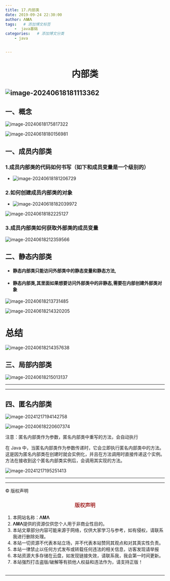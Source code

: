 ```yaml
---
title: 17.内部类
date: 2019-09-24 22:30:00
author: 𝚲𝚳𝚲
tags:   # 添加博文标签
	-  java基础
categories:   # 添加博文分类
	- java


---
```


<h1><center>内部类</h1>

## ![image-20240618181113362](https://raw.githubusercontent.com/protonlml/blogimages/master/imgs/202406181811863.png)

## 一、概念 

![image-20240618175817322](https://raw.githubusercontent.com/protonlml/blogimages/master/imgs/202406181758494.png)

![image-20240618180156981](https://raw.githubusercontent.com/protonlml/blogimages/master/imgs/202406181801896.png)



## 一、成员内部类

### 1.成员内部类的代码如何书写（如下和成员变量是一个级别的）

- ![image-20240618181206729](https://raw.githubusercontent.com/protonlml/blogimages/master/imgs/202406181812695.png)

### 2.如何创建成员内部类的对象

- ![image-20240618182039972](https://raw.githubusercontent.com/protonlml/blogimages/master/imgs/202406181820923.png)

![image-20240618182225127](https://raw.githubusercontent.com/protonlml/blogimages/master/imgs/202406181822229.png)

### 3.成员内部类如何获取外部类的成员变量

![image-20240618212359566](https://raw.githubusercontent.com/protonlml/blogimages/master/imgs/202406182124621.png)

## 二、静态内部类

- #### 静态内部类只能访问外部类中的静态变量和静态方法,

- #### 静态内部类,其里面如果想要访问外部类中的非静态,需要在内部创建外部类对象

![image-20240618213731485](https://raw.githubusercontent.com/protonlml/blogimages/master/imgs/202406182137696.png)

![image-20240618214320205](https://raw.githubusercontent.com/protonlml/blogimages/master/imgs/202406182143148.png)

# 总结

![image-20240618214357638](https://raw.githubusercontent.com/protonlml/blogimages/master/imgs/202406182143234.png)



## 三、局部内部类

![image-20240618215013137](https://raw.githubusercontent.com/protonlml/blogimages/master/imgs/202406182150138.png)



---





---



## 四、匿名内部类

![image-20241217194142758](https://raw.githubusercontent.com/protonlml/blogimages/master/imgs/202412171941603.png)

![image-20240618220607374](https://raw.githubusercontent.com/protonlml/blogimages/master/imgs/202406182206405.png)

注意：匿名内部类作为参数，匿名内部类中重写的方法，会自动执行

在 Java 中，当匿名内部类作为参数传递时，它会立即执行匿名内部类中的方法。这是因为匿名内部类在创建时就会实例化，并且在方法调用时直接传递这个实例。方法在接收到这个匿名内部类实例后，会调用其实现的方法。

![image-20241217195251413](https://raw.githubusercontent.com/protonlml/blogimages/master/imgs/202412171952491.png)

---


----

© 版权声明

<escape>

<div>
    <h3 align="center"  style="color: brown;" >版权声明</h3>
    <table>
   		<tr>
    		<ol>
				<li>本网站名称：𝚲𝚳𝚲</li>
				<li>𝚲𝚳𝚲提供的资源仅供您个人用于非商业性目的。</li>
				<li>本站文章部分内容可能来源于网络，仅供大家学习与参考，如有侵权，请联系我进行删除处理。</li>
				<li>本站一切资源不代表本站立场，并不代表本站赞同其观点和对其真实性负责。</li>
        		<li>本站一律禁止以任何方式发布或转载任何违法的相关信息，访客发现请举报</li> 
        		<li>本站资源大多存储在云盘，如发现链接失效，请联系我，我会第一时间更新。</li>
        		<li>本站强烈打击盗版/破解等有损他人权益和违法作为，请支持正版！</li>  
			</ol>
		</tr>
	</table>
</div>





</escape>

----



